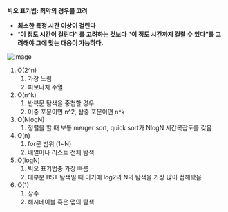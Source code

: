 **빅오 표기법: 최악의 경우를 고려**

- **최소한 특정 시간 이상이 걸린다**
- “**이 정도 시간이 걸린다” 를 고려하는 것보다 "이 정도 시간까지 걸릴 수 있다”를 고려해야 그에 맞는 대응이 가능하다.**

![image](https://github.com/What-is-algorithm/java-algorithm/assets/103405457/ad97c8c8-d964-4dc4-92c7-db2095759199)

1. O(2^n)
    1. 가장 느림
    2. 피보나치 수열
2. O(n^k)
    1. 반복문 탐색을 중첩할 경우
    2. 이중 포문이면 n^2, 삼중 포문이면 n^k
3. O(NlogN)
    1. 정렬을 할 때 보통 merger sort, quick sort가 NlogN 시간복잡도를 갖음
4. O(n)
    1. for문 범위 (1~N)
    2. 배열이나 리스트 전체 탐색
5. O(logN)
    1. 빅오 표기법중 가장 빠름
    2. 대부분 BST 탐색일 때 이기에 log2의 N의 탐색을 가장 많이 접해봤음
6. O(1)
    1. 상수
    2. 해시테이블 혹은 맵의 탐색